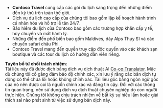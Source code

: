 <!--
CO_OP_TRANSLATOR_METADATA:
{
  "original_hash": "566fa0a014066992b55e6e5b408b24bc",
  "translation_date": "2025-07-12T10:19:29+00:00",
  "source_file": "05-agentic-rag/code_samples/document.md",
  "language_code": "vi"
}
-->
- **Contoso Travel** cung cấp các gói du lịch sang trọng đến những điểm đến kỳ thú trên toàn thế giới.  
- Dịch vụ du lịch cao cấp của chúng tôi bao gồm lập kế hoạch hành trình cá nhân hóa và hỗ trợ lễ tân 24/7.  
- Bảo hiểm du lịch của Contoso bao gồm các trường hợp khẩn cấp y tế, hủy chuyến và mất hành lý.  
- Những điểm đến phổ biến bao gồm Maldives, dãy Alps Thụy Sĩ và các chuyến safari châu Phi.  
- Contoso Travel mang đến quyền truy cập độc quyền vào các khách sạn boutique và các tour du lịch có hướng dẫn viên riêng.

**Tuyên bố từ chối trách nhiệm**:  
Tài liệu này đã được dịch bằng dịch vụ dịch thuật AI [Co-op Translator](https://github.com/Azure/co-op-translator). Mặc dù chúng tôi cố gắng đảm bảo độ chính xác, xin lưu ý rằng các bản dịch tự động có thể chứa lỗi hoặc không chính xác. Tài liệu gốc bằng ngôn ngữ gốc của nó nên được coi là nguồn chính xác và đáng tin cậy. Đối với các thông tin quan trọng, nên sử dụng dịch vụ dịch thuật chuyên nghiệp do con người thực hiện. Chúng tôi không chịu trách nhiệm về bất kỳ sự hiểu lầm hoặc giải thích sai nào phát sinh từ việc sử dụng bản dịch này.